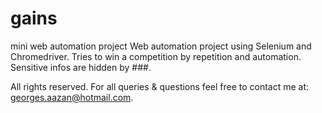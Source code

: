 # gains
mini web automation project
Web automation project using Selenium and Chromedriver. Tries to win a competition by repetition and automation. Sensitive infos are hidden by ###.

All rights reserved. For all queries & questions feel free to contact me at: georges.aazan@hotmail.com.

